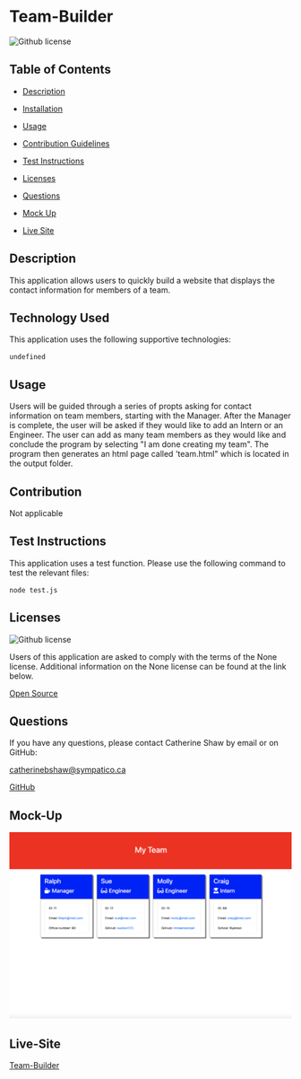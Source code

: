 # Team-Builder
  ![Github license](https://img.shields.io/badge/license-None-brightgreen.svg)

## Table of Contents

* [Description](#Description)

* [Installation](#Installation)

* [Usage](#Usage)

* [Contribution Guidelines](#Contributing)

* [Test Instructions](#testing)

* [Licenses](#licenses)

* [Questions](#Questions)

* [Mock Up](#Mock-Up)

* [Live Site](#Live-Site)

## Description

This application allows users to quickly build a website that displays the contact information for members of a team.

## Technology Used

This application uses the following supportive technologies: 
```
undefined
```

## Usage

Users will be guided through a series of propts asking for contact information on team members, starting with the Manager. After the Manager is complete, the user will be asked if they would like to add an Intern or an Engineer. The user can add as many team members as they would like and conclude the program by selecting "I am done creating my team". The program then generates an html page called 'team.html" which is located in the output folder. 

## Contribution

Not applicable

## Test Instructions

This application uses a test function. Please use the following command to test the relevant files:
```
node test.js
```

## Licenses 
![Github license](https://img.shields.io/badge/license-None-brightgreen.svg)

Users of this application are asked to comply with the terms of the None license. Additional information on the None license can be found at the link below.

[Open Source](https://opensource.org/licenses)

## Questions

If you have any questions, please contact Catherine Shaw by email or on GitHub: 

[catherinebshaw@sympatico.ca](mailto:catherinebshaw@sympatico.ca) 

[GitHub](https://github.com/catherinebshaw)

## Mock-Up 

![Mock Up](https://github.com/catherinebshaw/Team-Builder/blob/main/Assets/Team_image.png)

## Live-Site

[Team-Builder](https://catherinebshaw.github.io/team-builder/)

